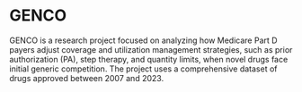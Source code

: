 # GENCO
GENCO is a research project focused on analyzing how Medicare Part D payers adjust coverage and utilization management strategies, such as prior authorization (PA), step therapy, and quantity limits, when novel drugs face initial generic competition. The project uses a comprehensive dataset of drugs approved between 2007 and 2023.
